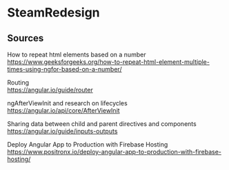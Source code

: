 # SteamRedesign

## Sources

How to repeat html elements based on a number <br>
https://www.geeksforgeeks.org/how-to-repeat-html-element-multiple-times-using-ngfor-based-on-a-number/

Routing <br>
https://angular.io/guide/router

ngAfterViewInit and research on lifecycles <br>
https://angular.io/api/core/AfterViewInit

Sharing data between child and parent directives and components <br>
https://angular.io/guide/inputs-outputs

Deploy Angular  App to Production with Firebase Hosting <br>
https://www.positronx.io/deploy-angular-app-to-production-with-firebase-hosting/